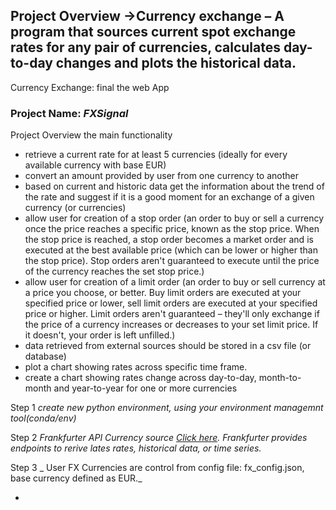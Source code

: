 ## Project Overview ->Currency exchange – A program that sources current spot exchange rates for any pair of currencies, calculates day-to-day changes and plots the historical data.


Currency Exchange: final  the web App


### Project Name:  **_FXSignal_**
 Project Overview the main functionality 
- retrieve a current rate for at least 5 currencies (ideally for every available currency with base EUR)
- convert an amount provided by user from one currency to another  
- based on current and historic data get the information about the trend of the rate and suggest if it is a good moment for an exchange of a given currency (or currencies)
- allow user for creation of a stop order (an order to buy or sell a currency once the price reaches a specific price, known as the stop price. 
                When the stop price is reached, a stop order becomes a market order and is executed at the best available price (which can be lower or higher than the stop price).
                Stop orders aren't guaranteed to execute until the price of the currency reaches the set stop price.)
- allow user for creation of a limit order (an order to buy or sell currency at a price you choose, or better. Buy limit orders are executed at your specified price or lower, 
                sell limit orders are executed at your specified price or higher. Limit orders aren't guaranteed – they'll only exchange if the price of a currency increases or decreases to your set limit price. 
                If it doesn't, your order is left unfilled.)
- data retrieved from external sources should be stored in a csv file (or database)
- plot a chart showing rates across specific time frame.
- create a chart showing rates change across day-to-day, month-to-month and year-to-year for one or more currencies


Step 1 _create new python environment,  using your environment managemnt tool(conda/env)_

Step 2  _Frankfurter API Currency source [Click here](https://frankfurter.dev/). Frankfurter provides endpoints to rerive lates rates, historical data, or time series._

Step 3 _ User FX Currencies are control from config file: fx_config.json, base currency defined as EUR._

- 




